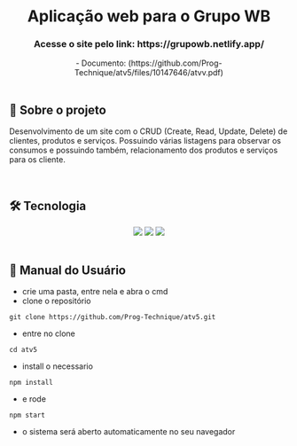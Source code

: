 <div align="center" id=topo>
    <h1> Aplicação web para o Grupo WB </h1>
    <h3> Acesse o site pelo link: https://grupowb.netlify.app/ </h3>
    - Documento: (https://github.com/Prog-Technique/atv5/files/10147646/atvv.pdf)
</div>

<br>

## :mag_right: Sobre o projeto
Desenvolvimento de um site com o CRUD (Create, Read, Update, Delete) de clientes, produtos e serviços. Possuindo várias listagens para observar os consumos e possuindo também, relacionamento dos produtos e serviços para os cliente.
 
<br>

## 🛠️ Tecnologia

<div align="center">
<img src="https://img.shields.io/badge/React-20232A?style=for-the-badge&logo=react&logoColor=61DAFB"/>
<img src="https://img.shields.io/badge/Node.js-339933?style=for-the-badge&logo=nodedotjs&logoColor=white"/>
<img src="https://img.shields.io/badge/JavaScript-323330?style=for-the-badge&logo=javascript&logoColor=F7DF1E"/>
</div>

<br>

## :scroll: Manual do Usuário

- crie uma pasta, entre nela e abra o cmd
- clone o repositório
~~~
git clone https://github.com/Prog-Technique/atv5.git  
~~~
    
- entre no clone 
~~~
cd atv5
~~~

- install o necessario 
~~~
npm install
~~~

- e rode
~~~   
npm start
~~~

- o sistema será aberto automaticamente no seu navegador
